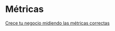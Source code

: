 # Métricas

[Crece tu negocio midiendo las métricas correctas](https://platzi.com/blog/crece-midiendo-metricas/)